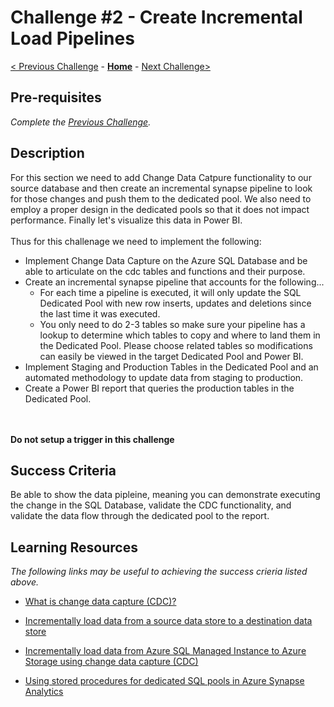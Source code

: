 # Challenge #2 - Create Incremental Load Pipelines

[< Previous Challenge](Challenge-01.md) - **[Home](../README.md)** - [Next Challenge>](Challenge-03.md)

## Pre-requisites

*Complete the [Previous Challenge](Challenge-01.md).*

## Description

For this section we need to add Change Data Catpure functionality to our source database and then create an incremental synapse pipeline to look for those changes and push them to the dedicated pool.  We also need to employ a proper design in the dedicated pools so that it does not impact performance.  Finally let's visualize this data in Power BI.
<br>&nbsp;<br>
Thus for this challenage we need to implement the following:

- Implement Change Data Capture on the Azure SQL Database and be able to articulate on the cdc tables and functions and their purpose.
- Create an incremental synapse pipeline that accounts for the following...
    - For each time a pipeline is executed, it will only update the SQL Dedicated Pool with new row inserts, updates and deletions since the last time it was executed.  
    - You only need to do 2-3 tables so make sure your pipeline has a lookup to determine which tables to copy and where to land them in the Dedicated Pool.  Please choose related tables so modifications can easily be viewed in the target Dedicated Pool and Power BI.
- Implement Staging and Production Tables in the Dedicated Pool and an automated methodology to update data from staging to production.
- Create a Power BI report that queries the production tables in the Dedicated Pool.

<br>&nbsp;<br>
<B>Do not setup a trigger in this challenge</B>


## Success Criteria

Be able to show the data pipleine, meaning you can demonstrate executing the change in the SQL Database, validate the CDC functionality, and validate the data flow through the dedicated pool to the report.

## Learning Resources

*The following links may be useful to achieving the success crieria listed above.*

- [What is change data capture (CDC)?](https://docs.microsoft.com/en-us/sql/relational-databases/track-changes/about-change-data-capture-sql-server?view=sql-server-ver15)

- [Incrementally load data from a source data store to a destination data store](https://docs.microsoft.com/en-us/azure/data-factory/tutorial-incremental-copy-overview)

- [Incrementally load data from Azure SQL Managed Instance to Azure Storage using change data capture (CDC)](https://docs.microsoft.com/en-us/azure/data-factory/tutorial-incremental-copy-change-data-capture-feature-portal)

- [Using stored procedures for dedicated SQL pools in Azure Synapse Analytics](https://docs.microsoft.com/en-us/azure/synapse-analytics/sql-data-warehouse/sql-data-warehouse-develop-stored-procedures)



